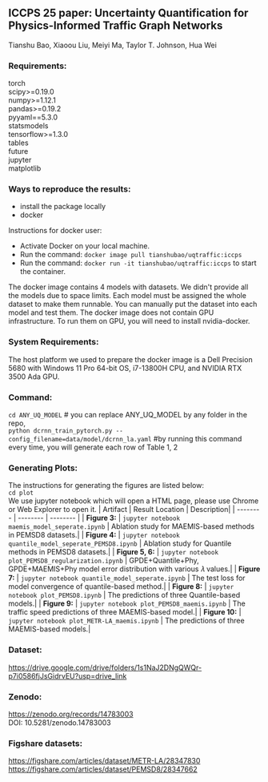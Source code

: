 ## **ICCPS 25 paper: Uncertainty Quantification for Physics-Informed Traffic Graph Networks**
Tianshu Bao, Xiaoou Liu, Meiyi Ma, Taylor T. Johnson, Hua Wei


### Requirements:
torch \
scipy>=0.19.0 \
numpy>=1.12.1 \
pandas>=0.19.2 \
pyyaml==5.3.0 \
statsmodels \
tensorflow>=1.3.0 \
tables \
future \
jupyter \
matplotlib


### Ways to reproduce the results: 
- install the package locally
- docker
  
Instructions for docker user:
- Activate Docker on your local machine. 
- Run the command: ``` docker image pull tianshubao/uqtraffic:iccps ``` 
- Run the command: ``` docker run -it tianshubao/uqtraffic:iccps ``` to start the container.  

The docker image contains 4 models with datasets. We didn't provide all the models due to space limits. Each model must be assigned the whole dataset to make them runnable. You can manually put the dataset into each model and test them. The docker image does not contain GPU infrastructure. To run them on GPU, you will need to install nvidia-docker. 

### System Requirements: 
The host platform we used to prepare the docker image is a Dell Precision 5680 with Windows 11 Pro 64-bit OS, i7-13800H CPU, and NVIDIA RTX 3500 Ada GPU.

### Command: 
```cd ANY_UQ_MODEL```            # you can replace ANY_UQ_MODEL by any folder in the repo,  \
```python dcrnn_train_pytorch.py --config_filename=data/model/dcrnn_la.yaml```    #by running this command every time, you will generate each row of Table 1, 2

### Generating Plots: ###
The instructions for generating the figures are listed below: \
```cd plot``` \
We use jupyter notebook which will open a HTML page, please use Chrome or Web Explorer to open it.
| Artifact | Result Location | Description|
| -------- | -------- | -------- |
| **Figure 3:**    | `jupyter notebook maemis_model_seperate.ipynb` | Ablation study for MAEMIS-based methods in PEMSD8 datasets.|
| **Figure 4:**    | `jupyter notebook quantile_model_seperate_PEMSD8.ipynb` | Ablation study for Quantile methods in PEMSD8 datasets.|
| **Figure 5, 6:**   | `jupyter notebook plot_PEMSD8_regularization.ipynb` | GPDE+Quantile+Phy, GPDE+MAEMIS+Phy model error distribution with various 𝜆 values.|
| **Figure 7:**    | `jupyter notebook quantile_model_seperate.ipynb` | The test loss for model convergence of quantile-based method.|
| **Figure 8:**    | `jupyter notebook plot_PEMSD8.ipynb` | The predictions of three Quantile-based models.|
| **Figure 9:**    | `jupyter notebook plot_PEMSD8_maemis.ipynb` | The traffic speed predictions of three MAEMIS-based model.|
| **Figure 10:**    | `jupyter notebook plot_METR-LA_maemis.ipynb` | The predictions of three MAEMIS-based models.|

### Dataset: 
https://drive.google.com/drive/folders/1s1NaJ2DNgQWQr-p7i0586fjJsGidrvEU?usp=drive_link

### Zenodo: 
https://zenodo.org/records/14783003 \
DOI: 10.5281/zenodo.14783003

### Figshare datasets:
https://figshare.com/articles/dataset/METR-LA/28347830 \
https://figshare.com/articles/dataset/PEMSD8/28347662
